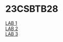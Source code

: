 # 23CSBTB28
<a href="https://github.com/poornasainehal1781/23CSBTB28/blob/main/Lab_1.ipynb">LAB 1</a></br>
<a href="https://github.com/poornasainehal1781/23CSBTB28/blob/main/lab_2.ipynb">LAB 2</a></br>
<a href="https://github.com/poornasainehal1781/23CSBTB28/blob/main/LAB_3.ipynb">LAB 3</a></br>
